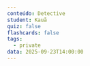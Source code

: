 ```yaml
---
conteúdo: Detective
student: Kauã
quiz: false
flashcards: false
tags:
  - private
data: 2025-09-23T14:00:00
---
```

